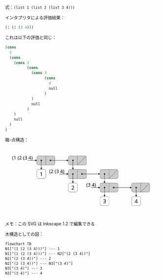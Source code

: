 式：`(list 1 (list 2 (list 3 4)))`

インタプリタによる評価結果：

```scheme
(1 (2 (3 4)))
```

これは以下の評価と同じ：

```scheme
(cons
  1
  (cons
    (cons 2
          (cons
            (cons 3
                  (cons
                    4
                    null
                  )
            )
            null
          )
    )
    null
  )
)
```

箱-点構造：

![箱-点構造](./ex2.24.svg)

メモ：この SVG は Inkscape 1.2 で編集できる

木構造としての図：

```mermaid
flowchart TB
N1["(1 (2 (3 4)))"] --- 1
N1["(1 (2 (3 4)))"] --- N2["(2 (3 4))"]
N2["(2 (3 4))"] --- 2
N2["(2 (3 4))"] --- N3["(3 4)"]
N3["(3 4)"] --- 3
N3["(3 4)"] --- 4
```
